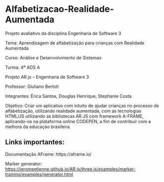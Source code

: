 # Alfabetizacao-Realidade-Aumentada
Projeto avaliativo da disciplina Engenharia de Software 3 <p>
Tema: Aprendizagem de alfabetização para crianças com Realidade Aumentada <p>
Curso: Análise e Desenvolvimento de Sistemas	<p>	Turma: 4º ADS A <p>
Projeto AR.js – Engenharia de Software 3 <p>
Professor:	  Giuliano Bertoti <p>
Integrantes: 	Érica Santos, Douglas Henrique, Stephanie Costa
<p>              
Objetivo: Criar um aplicativo com intuito de ajudar crianças no processo de alfabetização, utilizando realidade aumentada, com as tecnologias HTML/JS utilizando as bibliotecas AR.JS com framework A-FRAME, aplicando-os na plataforma online CODEPEN, a fim de contribuir com a melhora da educação brasileira.<p>

<h2>Links importantes:</h2>
Documentação AFrame: https://aframe.io/ <p>

Marker generator: https://jeromeetienne.github.io/AR.js/three.js/examples/marker-training/examples/generator.html
